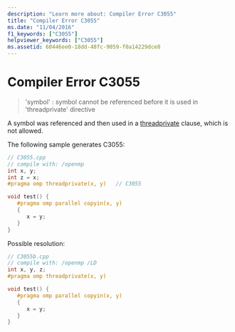 ```yaml
---
description: "Learn more about: Compiler Error C3055"
title: "Compiler Error C3055"
ms.date: "11/04/2016"
f1_keywords: ["C3055"]
helpviewer_keywords: ["C3055"]
ms.assetid: 60446ee0-18dd-48fc-9059-f0a14229dce8
---
```

# Compiler Error C3055

> 'symbol' : symbol cannot be referenced before it is used in 'threadprivate' directive

A symbol was referenced and then used in a [threadprivate](../../parallel/openmp/reference/openmp-directives.md#threadprivate) clause, which is not allowed.

The following sample generates C3055:

```cpp
// C3055.cpp
// compile with: /openmp
int x, y;
int z = x;
#pragma omp threadprivate(x, y)   // C3055

void test() {
   #pragma omp parallel copyin(x, y)
   {
      x = y;
   }
}
```

Possible resolution:

```cpp
// C3055b.cpp
// compile with: /openmp /LD
int x, y, z;
#pragma omp threadprivate(x, y)

void test() {
   #pragma omp parallel copyin(x, y)
   {
      x = y;
   }
}
```
